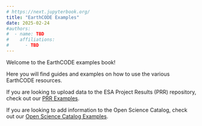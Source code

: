 ```yaml
---
# https://next.jupyterbook.org/
title: "EarthCODE Examples"
date: 2025-02-24
#authors:
#  - name: TBD
#    affiliations:
#      - TBD
---
```


Welcome to the EarthCODE examples book!

Here you will find guides and examples on how to use the various EarthCODE resources.

If you are looking to upload data to the ESA Project Results (PRR) repository, check out our [PRR Examples](PRR/index.md).

If you are looking to add information to the Open Science Catalog, check out our [Open Science Catalog Examples](OSC/index.md).